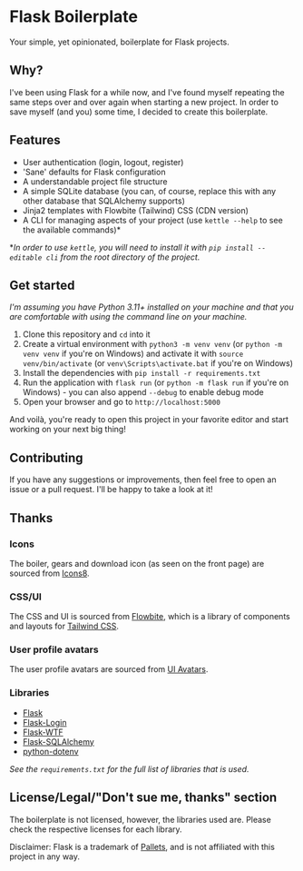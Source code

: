 # Flask Boilerplate
Your simple, yet opinionated, boilerplate for Flask projects.

## Why?
I've been using Flask for a while now, and I've found myself repeating the same steps over and over again when starting a new project. In order to save myself (and you) some time, I decided to create this boilerplate.

## Features
- User authentication (login, logout, register)
- 'Sane' defaults for Flask configuration
- A understandable project file structure
- A simple SQLite database (you can, of course, replace this with any other database that SQLAlchemy supports)
- Jinja2 templates with Flowbite (Tailwind) CSS (CDN version)
- A CLI for managing aspects of your project (use `kettle --help` to see the available commands)*

**In order to use `kettle`, you will need to install it with `pip install --editable cli` from the root directory of the project.*

## Get started

*I'm assuming you have Python 3.11+ installed on your machine and that you are comfortable with using the command line on your machine.*

1. Clone this repository and `cd` into it
2. Create a virtual environment with `python3 -m venv venv` (or `python -m venv venv` if you're on Windows) and activate it with `source venv/bin/activate` (or `venv\Scripts\activate.bat` if you're on Windows)
3. Install the dependencies with `pip install -r requirements.txt`
4. Run the application with `flask run` (or `python -m flask run` if you're on Windows) - you can also append `--debug` to enable debug mode
5. Open your browser and go to `http://localhost:5000`

And voilà, you're ready to open this project in your favorite editor and start working on your next big thing!

## Contributing
If you have any suggestions or improvements, then feel free to open an issue or a pull request. I'll be happy to take a look at it!

## Thanks

### Icons
The boiler, gears and download icon (as seen on the front page) are sourced from [Icons8](https://icons8.com/).

### CSS/UI
The CSS and UI is sourced from [Flowbite](https://flowbite.com/), which is a library of components and layouts for [Tailwind CSS](https://tailwindcss.com/).

### User profile avatars
The user profile avatars are sourced from [UI Avatars](https://ui-avatars.com/).

### Libraries
- [Flask](https://flask.palletsprojects.com/en/)
- [Flask-Login](https://flask-login.readthedocs.io/en/latest/)
- [Flask-WTF](https://flask-wtf.readthedocs.io/en/)
- [Flask-SQLAlchemy](https://flask-sqlalchemy.palletsprojects.com/en/)
- [python-dotenv](https://pypi.org/project/python-dotenv/)

*See the `requirements.txt` for the full list of libraries that is used.*

## License/Legal/"Don't sue me, thanks" section
The boilerplate is not licensed, however, the libraries used are. Please check the respective licenses for each library.

Disclaimer: Flask is a trademark of [Pallets](https://palletsprojects.com/), and is not affiliated with this project in any way.
